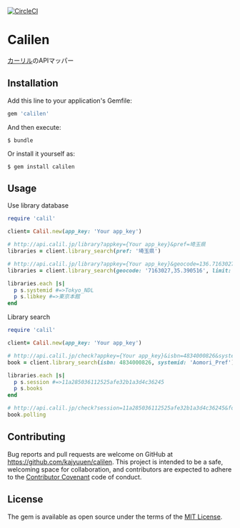 [![CircleCI](https://circleci.com/gh/kajyuuen/calilen/tree/master.svg?style=svg)](https://circleci.com/gh/kajyuuen/calilen/tree/master)

# Calilen

[カーリル](https://calil.jp/)のAPIマッパー
## Installation

Add this line to your application's Gemfile:

```ruby
gem 'calilen'
```

And then execute:

    $ bundle

Or install it yourself as:

    $ gem install calilen

## Usage

Use library database

```ruby
require 'calil'

client= Calil.new(app_key: 'Your app_key')

# http://api.calil.jp/library?appkey={Your app_key}&pref=埼玉県
libraries = client.library_search(pref: '埼玉県')

# http://api.calil.jp/library?appkey={Your app_key}&geocode=136.7163027,35.390516&limit=10
libraries = client.library_search(geocode: '7163027,35.390516', limit: 10)

libraries.each |s|
  p s.systemid #=>Tokyo_NDL
  p s.libkey #=>東京本館
end
```

Library search

```ruby
require 'calil'

client= Calil.new(app_key: 'Your app_key')

# http://api.calil.jp/check?appkey={Your app_key}&isbn=4834000826&systemid=Aomori_Pref&format=json
book = client.library_search(isbn: 4834000826, systemid: 'Aomori_Pref')

libraries.each |s|
  p s.session #=>11a285036112525afe32b1a3d4c36245
  p s.books
end

# http://api.calil.jp/check?session=11a285036112525afe32b1a3d4c36245&format=json
book.polling
```

## Contributing

Bug reports and pull requests are welcome on GitHub at https://github.com/kajyuuen/calilen. This project is intended to be a safe, welcoming space for collaboration, and contributors are expected to adhere to the [Contributor Covenant](http://contributor-covenant.org) code of conduct.


## License

The gem is available as open source under the terms of the [MIT License](http://opensource.org/licenses/MIT).
